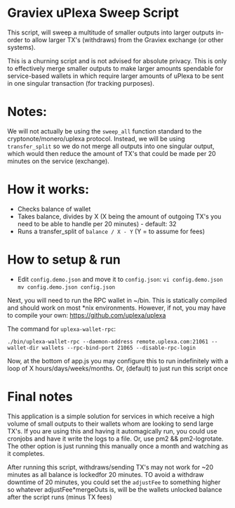 # Graviex uPlexa Sweep Script

This script, will sweep a multitude of smaller outputs into larger outputs in-order to allow larger TX's (withdraws) from the Graviex exchange (or other systems).

This is a churning script and is not advised for absolute privacy. This is only
to effectively merge smaller outputs to make larger amounts spendable for service-based wallets in which require larger amounts of uPlexa to be sent in one singular transaction (for tracking purposes). 


# Notes:
We will not actually be using the ```sweep_all``` function standard to the cryptonote/monero/uplexa protocol. Instead, we will be using ```transfer_split``` so we do not merge all outputs into one singular output, which would then reduce the amount of TX's that could be made per 20 minutes on the service (exchange).

# How it works:
* Checks balance of wallet
* Takes balance, divides by X (X being the amount of outgoing TX's you need to be able to handle per 20 minutes) - default: 32
* Runs a transfer_split of ```balance / X - Y``` (Y = to assume for fees)



# How to setup & run
* Edit ```config.demo.json``` and move it to ```config.json```:
```vi config.demo.json```
```mv config.demo.json config.json```

Next, you will need to run the RPC wallet in ~/bin. This is statically compiled and should work on most *nix environments. However, if not, you may have to compile your own:
https://github.com/uplexa/uplexa

The command for ```uplexa-wallet-rpc```:
```
./bin/uplexa-wallet-rpc --daemon-address remote.uplexa.com:21061 --wallet-dir wallets --rpc-bind-port 21065 --disable-rpc-login
```

Now, at the bottom of app.js you may configure this to run indefinitely with a loop of X hours/days/weeks/months. Or, (default) to just run this script once


# Final notes
This application is a simple solution for services in which receive a high volume of small outputs to their wallets whom are looking to send large TX's. If you are using this and having it automagically run, you could use cronjobs and have it write the logs to a file. Or, use pm2 && pm2-logrotate. The other option is just running this manually once a month and watching as it completes.

After running this script, withdraws/sending TX's may not work for ~20 minutes as all balance is lockedfor 20 minutes. TO avoid a withdraw downtime of 20 minutes, you could set the ```adjustFee``` to something higher so whatever adjustFee*mergeOuts is, will be the wallets unlocked balance after the script runs (minus TX fees)
